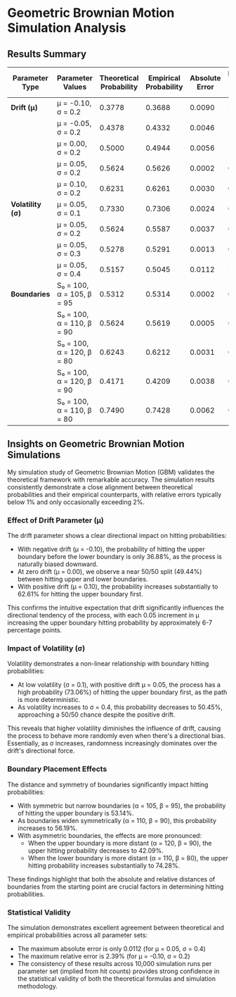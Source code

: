# Geometric Brownian Motion Simulation Analysis

## Results Summary

| Parameter Type | Parameter Values | Theoretical Probability | Empirical Probability | Absolute Error | Relative Error (%) |
|----------------|------------------|------------------------|----------------------|----------------|-------------------|
| **Drift (μ)** | μ = -0.10, σ = 0.2 | 0.3778 | 0.3688 | 0.0090 | 2.39 |
|  | μ = -0.05, σ = 0.2 | 0.4378 | 0.4332 | 0.0046 | 1.06 |
|  | μ = 0.00, σ = 0.2 | 0.5000 | 0.4944 | 0.0056 | 1.12 |
|  | μ = 0.05, σ = 0.2 | 0.5624 | 0.5626 | 0.0002 | 0.03 |
|  | μ = 0.10, σ = 0.2 | 0.6231 | 0.6261 | 0.0030 | 0.47 |
| **Volatility (σ)** | μ = 0.05, σ = 0.1 | 0.7330 | 0.7306 | 0.0024 | 0.33 |
|  | μ = 0.05, σ = 0.2 | 0.5624 | 0.5587 | 0.0037 | 0.66 |
|  | μ = 0.05, σ = 0.3 | 0.5278 | 0.5291 | 0.0013 | 0.24 |
|  | μ = 0.05, σ = 0.4 | 0.5157 | 0.5045 | 0.0112 | 2.16 |
| **Boundaries** | S₀ = 100, α = 105, β = 95 | 0.5312 | 0.5314 | 0.0002 | 0.03 |
|  | S₀ = 100, α = 110, β = 90 | 0.5624 | 0.5619 | 0.0005 | 0.09 |
|  | S₀ = 100, α = 120, β = 80 | 0.6243 | 0.6212 | 0.0031 | 0.49 |
|  | S₀ = 100, α = 120, β = 90 | 0.4171 | 0.4209 | 0.0038 | 0.91 |
|  | S₀ = 100, α = 110, β = 80 | 0.7490 | 0.7428 | 0.0062 | 0.83 |

## Insights on Geometric Brownian Motion Simulations

My simulation study of Geometric Brownian Motion (GBM) validates the theoretical framework with remarkable accuracy. The simulation results consistently demonstrate a close alignment between theoretical probabilities and their empirical counterparts, with relative errors typically below 1% and only occasionally exceeding 2%.

### Effect of Drift Parameter (μ)

The drift parameter shows a clear directional impact on hitting probabilities:

- With negative drift (μ = -0.10), the probability of hitting the upper boundary before the lower boundary is only 36.88%, as the process is naturally biased downward.
- At zero drift (μ = 0.00), we observe a near 50/50 split (49.44%) between hitting upper and lower boundaries.
- With positive drift (μ = 0.10), the probability increases substantially to 62.61% for hitting the upper boundary first.

This confirms the intuitive expectation that drift significantly influences the directional tendency of the process, with each 0.05 increment in μ increasing the upper boundary hitting probability by approximately 6-7 percentage points.

### Impact of Volatility (σ)

Volatility demonstrates a non-linear relationship with boundary hitting probabilities:

- At low volatility (σ = 0.1), with positive drift μ = 0.05, the process has a high probability (73.06%) of hitting the upper boundary first, as the path is more deterministic.
- As volatility increases to σ = 0.4, this probability decreases to 50.45%, approaching a 50/50 chance despite the positive drift.

This reveals that higher volatility diminishes the influence of drift, causing the process to behave more randomly even when there's a directional bias. Essentially, as σ increases, randomness increasingly dominates over the drift's directional force.

### Boundary Placement Effects

The distance and symmetry of boundaries significantly impact hitting probabilities:

- With symmetric but narrow boundaries (α = 105, β = 95), the probability of hitting the upper boundary is 53.14%.
- As boundaries widen symmetrically (α = 110, β = 90), this probability increases to 56.19%.
- With asymmetric boundaries, the effects are more pronounced:
  - When the upper boundary is more distant (α = 120, β = 90), the upper hitting probability decreases to 42.09%.
  - When the lower boundary is more distant (α = 110, β = 80), the upper hitting probability increases substantially to 74.28%.

These findings highlight that both the absolute and relative distances of boundaries from the starting point are crucial factors in determining hitting probabilities.

### Statistical Validity

The simulation demonstrates excellent agreement between theoretical and empirical probabilities across all parameter sets:

- The maximum absolute error is only 0.0112 (for μ = 0.05, σ = 0.4)
- The maximum relative error is 2.39% (for μ = -0.10, σ = 0.2)
- The consistency of these results across 10,000 simulation runs per parameter set (implied from hit counts) provides strong confidence in the statistical validity of both the theoretical formulas and simulation methodology.
